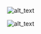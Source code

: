 ![alt_text](https://i.ibb.co/Bygk27f/Bull-And-Cow.png)

![alt_text](https://i.ibb.co/HnDxFbj/Bulls-And-Cows.png)
